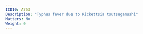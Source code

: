```yaml
---
ICD10: A753
Description: "Typhus fever due to Rickettsia tsutsugamushi"
Matters: No
Weight: 0
---
```

